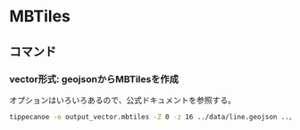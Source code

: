 # MBTiles

## コマンド

### vector形式: geojsonからMBTilesを作成

オプションはいろいろあるので、公式ドキュメントを参照する。

```bash
tippecanoe -o output_vector.mbtiles -Z 0 -z 16 ../data/line.geojson ../data/polygon.geojson
```
